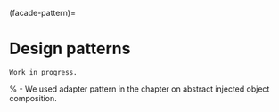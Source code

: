 (facade-pattern)=
# Design patterns

```{warning}
Work in progress.
```


% - We used adapter pattern in the chapter on abstract injected object composition.

